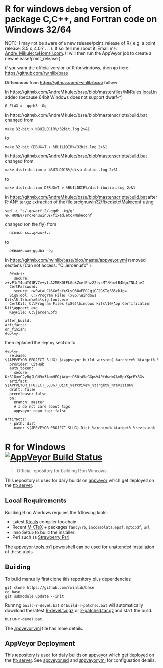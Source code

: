 

# R for windows `debug` version of package C,C++, and Fortran code on Windows 32/64

NOTE:
I may not be aware of a new release/point_release of R ( e.g. a point release: 3.5.x, 4.0.? . . .).
If so, tell me about it. Email me: Andre_Mikulec@Homail.com.
(I will then run the AppVeyor job to create a new release/point_release.)

If you want the official version of
R for windows, then go here: https://github.com/rwinlib/base

Differences from https://github.com/rwinlib/base follow:

In https://github.com/AndreMikulec/base/blob/master/files/MkRules.local.in
added (because 64bit Windows does not support dwarf-*)
```
G_FLAG = -ggdb3 -Og
```

In https://github.com/AndreMikulec/base/blob/master/scripts/build.bat
changed from
```
make 32-bit > %BUILDDIR%/32bit.log 2>&1
```
to
```
make 32-bit DEBUG=T > %BUILDDIR%/32bit.log 2>&1
```

In https://github.com/AndreMikulec/base/blob/master/scripts/build.bat
changed from
```
make distribution > %BUILDDIR%/distribution.log 2>&1
```
to
```
make distribution DEBUG=T > %BUILDDIR%/distribution.log 2>&1
```

In https://github.com/AndreMikulec/base/blob/master/scripts/build.bat
after R-ANY.tar.gz extraction of the file src\gnuwin32\fixed\etc\Makeconf
using
```
sed -i "s/-gdwarf-2/-ggdb -Og/g" %R_HOME%/src/gnuwin32/fixed/etc/Makeconf
```
changed (on the fly) from
```
  DEBUGFLAG=-gdwarf-2
```
to
```
  DEBUGFLAG=-ggdb3 -Og
```

In https://github.com/rwinlib/base/blob/master/appveyor.yml
removed sections (Can not access: "C:\jeroen.pfx" )
```
  PfxUri:
    secure: z+vP1iY4odY07BV7v+yfuA2MBKQFFLGokZoefPhz22evsMT/KnwtB4NgcYNLJheI
  CertPassword:
    secure: nwSwtaLCl6Xo5sfqKLvO30aFFGCgjGJ2GKTqS33zkJg=
  SignTool: C:\Program Files (x86)\Windows Kits\8.1\bin\x64\signtool.exe
  CertKit: C:\Program Files (x86)\Windows Kits\10\App Certification Kit\appcert.exe
  KeyFile: C:\jeroen.pfx
```
```
after_build:
artifacts:
on_finish:
deploy:
```
then replaced the `deploy` section to
```
deploy:
  release: $(APPVEYOR_PROJECT_SLUG)_$(appveyor_build_version)_%archive%_%target%_%revision%
  provider: GitHub
  auth_token:
    secure: KzS1DumC2yBg2LGN9x3AemHFOjAdp+rD58rW5aGGpwW4Pfdwdm7AmRpYKprPY8Gs
  artifact: $(APPVEYOR_PROJECT_SLUG)_Dist_%archive%_%target%_%revision%
  draft: false
  prerelease: false
  on:
    branch: master
    # I do not care about tags
    appveyor_repo_tag: false

artifacts:
  - path: dist
    name: $(APPVEYOR_PROJECT_SLUG)_Dist_%archive%_%target%_%revision%
```

# R for Windows [![AppVeyor Build Status](https://ci.appveyor.com/api/projects/status/github/rwinlib/base)](https://ci.appveyor.com/project/jeroen/base)

> Official repository for building R on Windows

This repository is used for daily builds on [appveyor](https://ci.appveyor.com/project/jeroen/base) which get deployed on the [ftp server](https://ftp.opencpu.org).

## Local Requirements

Building R on Windows requires the following tools:

 - Latest [Rtools](https://cran.r-project.org/bin/windows/Rtools/) compiler toolchain
 - Recent [MiKTeX](https://miktex.org/) + packages `fancyvrb`, `inconsolata`, `epsf`, `mptopdf`, `url`
 - [Inno Setup](http://www.jrsoftware.org/isdl.php) to build the installer
 - Perl such as [Strawberry Perl](http://strawberryperl.com/)

The [appveyor-tools.ps1](scripts/appveyor-tool.ps1) powershell can be used for unattended installation of these tools.

## Building

To build manually first clone this repository plus dependencies:

```
git clone https://github.com/rwinlib/base
cd base
git submodule update --init
```

Running `build-r-devel.bat` or `build-r-patched.bat` will automatically download the latest [R-devel.tar.gz](https://stat.ethz.ch/R/daily/R-devel.tar.gz) or [R-patched.tar.gz](https://stat.ethz.ch/R/daily/R-patched.tar.gz) and start the build.

```
build-r-devel.bat
```

The [appveyor.yml](appveyor.yml) file has more details.

## AppVeyor Deployment

This repository is used for daily builds on [appveyor](https://ci.appveyor.com/project/jeroen/base) which get deployed on the [ftp server](https://ftp.opencpu.org). See [appveyor.md](appveyor.md) and [appveyor.yml](appveyor.yml) for configuration details.
